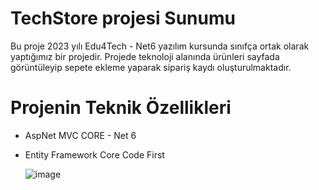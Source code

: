 # TechStore projesi Sunumu

Bu proje 2023 yılı Edu4Tech - Net6 yazılım kursunda sınıfça ortak olarak yaptığımız bir projedir. Projede teknoloji alanında ürünleri sayfada görüntüleyip sepete ekleme yaparak sipariş kaydı oluşturulmaktadır.


# Projenin Teknik Özellikleri
* AspNet MVC CORE - Net 6
* Entity Framework Core Code First

  ![image](https://github.com/betulaksan1992/TechStore_SUNUM/assets/94163797/6fc3f675-10c0-4010-afb2-3fda0d0e35c6)


